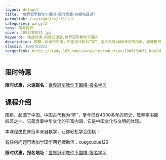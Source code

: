 ```yaml
---
layout: default
title: '世界冠军教你下围棋-限时优惠-网易精品课'
permalink: /:categories/:title/
categories: wangyi2
tags: 网易提供
cover: 1005783031.jpg
keywords: 精选网课,网易云课堂,世界冠军教你下围棋
description: 围棋，起源于中国，中国古代称为“弈”，至今已有4000多年的历史，属琴棋书画四艺之一。它蕴含着中华文化的丰富内涵，它是中
classid: 1005783031
targetlink: https://study.163.com/course/introduction/1005783031.htm?share=1&shareId=1025206652&utm_campaign=share&utm_medium=iphoneShare&utm_source=&utm_u=1025206652
---
```


## 限时特惠

**限时优惠，火速报名**：[世界冠军教你下围棋-报名学习](https://study.163.com/course/introduction/1005783031.htm?share=1&shareId=1025206652&utm_campaign=share&utm_medium=iphoneShare&utm_source=&utm_u=1025206652)

## 课程介绍

围棋，起源于中国，中国古代称为“弈”，至今已有4000多年的历史，属琴棋书画四艺之一。它蕴含着中华文化的丰富内涵，它是中国文化与文明的体现。

本课程由世界冠军亲自教学，让你轻松学会围棋！

有任何问题可添加学国学网老师微信：xuegouxue123

**限时优惠，报名地址**：[世界冠军教你下围棋-报名学习](https://study.163.com/course/introduction/1005783031.htm?share=1&shareId=1025206652&utm_campaign=share&utm_medium=iphoneShare&utm_source=&utm_u=1025206652)

